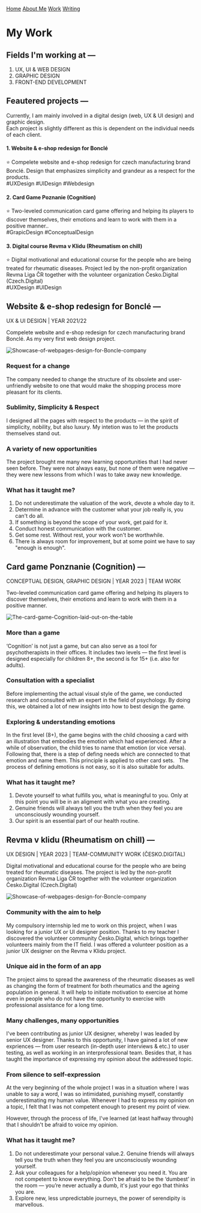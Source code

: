 [Home](index.md) [About Me](./about.md) [Work](./work/index.md) [Writing](./writing/index.md)

# My Work

## Fields I'm working at —

1. UX, UI & WEB DESIGN
2. GRAPHIC DESIGN
3. FRONT-END DEVELOPMENT

## Feautered projects —
Currently, I am mainly involved in a digital design (web, UX & UI design) and graphic design.</br>
Each project is slightly different as this is dependent on the individual needs of each client.

#### 1. Website & e-shop redesign for Bonclé
:star: Compelete website and e-shop redesign for czech manufacturing brand Bonclé. Design that emphasizes simplicity and grandeur as a respect for the products.
</br>
#UXDesign #UIDesign #Webdesign
#### 2. Card Game Poznanie (Cognition)
:star: Two-leveled communication card game offering and helping its players to discover themselves, their emotions and learn to work with them in a positive manner..
</br>
#GrapicDesign #ConceptualDesign
#### 3. Digital course Revma v Klidu (Rheumatism on chill)
:star: Digital motivational and educational course for the people who are being treated for rheumatic diseases. Project led by the non-profit organization Revma Liga ČR together with the volunteer organization Česko.Digital (Czech.Digital)
</br>
#UXDesign #UIDesign
</br>
## Website & e-shop redesign for Bonclé —
UX & UI DESIGN | YEAR 2021/22

Compelete website and e-shop redesign for czech manufacturing brand Bonclé. As my very first web design project.

![Showcase-of-webpages-design-for-Boncle-company](../img/Showcase-of-webpages-design-for-Boncle-company.png)

### Request for a change
The company needed to change the structure of its obsolete and user-unfriendly website to one that would make the shopping process more pleasant for its clients.
</br>
### Sublimity, Simplicity & Respect
I designed all the pages with respect to the products — in the spirit of simplicity, nobility, but also luxury. My intetion was to let the products themselves stand out.
</br>
### A variety of new opportunities
The project brought me many new learning opportunities that I had never seen before. They were not always easy, but none of them were negative — they were new lessons from which I was to take away new knowledge.
</br>
### What has it taught me?
1. Do not underestimate the valuation of the work, devote a whole day to it.
2. Determine in advance with the customer what your job really is, you can't do all.
3. If something is beyond the scope of your work, get paid for it.
4. Conduct honest communication with the customer.
5. Get some rest. Without rest, your work won't be worthwhile.
6. There is always room for improvement, but at some point we have to say "enough is enough".

## Card game Ponznanie (Cognition) —
CONCEPTUAL DESIGN, GRAPHIC DESIGN | YEAR 2023 | TEAM WORK 

Two-leveled communication card game offering and helping its players to discover themselves, their emotions and learn to work with them in a positive manner.

![The-card-game-Cognition-laid-out-on-the-table](../img/The-card-game-Cognition-laid-out-on-the-table.png)

### More than a game
‘Cognition’ is not just a game, but can also serve as a tool for psychotherapists in their offices. It includes two levels — the first level is designed especially for children 8+, the second is for 15+ (i.e. also for adults).
</br>
### Consultation with a specialist
Before implementing the actual visual style of the game, we conducted research and consulted with an expert in the field of psychology. By doing this, we obtained a lot of new insights into how to best design the game.
</br>
### Exploring & understanding emotions
In the first level (8+), the game begins with the child choosing a card with an illustration that embodies the emotion which had experienced. After a while of observation, the child tries to name that emotion (or vice versa).  Following that, there is a step of defing needs which are connected to that emotion and name them. This principle is applied to other card sets.   The process of defining emotions is not easy, so it is also suitable for adults.
</br>
### What has it taught me?
1. Devote yourself to what fulfills you, what is meaningful to you. Only at this point you will be in an aligment with what you are creating.
2. Genuine friends will always tell you the truth when they feel you are unconsciously wounding yourself.
3. Our spirit is an essential part of our health routine.

## Revma v klidu (Rheumatism on chill) —
UX DESIGN | YEAR 2023 | TEAM-COMMUNITY WORK (ČESKO.DIGITAL)  

Digital motivational and educational course for the people who are being treated for rheumatic diseases. The project is led by the non-profit organization Revma Liga ČR together with the volunteer organization Česko.Digital (Czech.Digital)

![Showcase-of-webpages-design-for-Boncle-company](../img/Showcase-of-webpages-design-for-Boncle-company.png)

### Community with the aim to help
My compulsory internship led me to work on this project, when I was looking for a junior UX or UI designer position. Thanks to my teacher I discovered the volunteer community Česko.Digital, which brings together volunteers mainly from the IT field. I was offered a volunteer position as a junior UX designer on the Revma v Klidu project.
</br>
### Unique aid in the form of an app
The project aims to spread the awareness of the rheumatic diseases as well as changing the form of treatment for both rheumatics and the ageing population in general. It will help to initiate motivation to exercise at home even in people who do not have the opportunity to exercise with professional assistance for a long time.
</br>
### Many challenges, many opportunities
I've been contributing as junior UX designer, whereby I was leaded by senior UX designer. Thanks to this opportunity, I have gained a lot of new expriences — from user research (in-depth user interviews & etc.) to user testing, as well as working in an interprofessional team. Besides that, it has taught the importance of expressing my opinion about the addressed topic.
</br>
### From silence to self-expression
At the very beginning of the whole project I was in a situation where I was unable to say a word, I was so intimidated, punishing myself, constantly underestimating my human value. Whenever I had to express my opinion on a topic, I felt that I was not competent enough to present my point of view.

However, through the process of life, I've learned (at least halfway through) that I shouldn't be afraid to voice my opinion.
</br>
### What has it taught me?
1. Do not underestimate your personal value.2. Genuine friends will always tell you the truth when they feel you are unconsciously wounding yourself.
2. Ask your colleagues for a help/opinion whenever you need it. You are not competent to know everything. Don't be afraid to be the ‘dumbest’ in the room — you’re never actually a  dumb, it's just your ego that thinks you are.
3. Explore new, less unpredictable journeys, the power of serendipity is marvellous.
